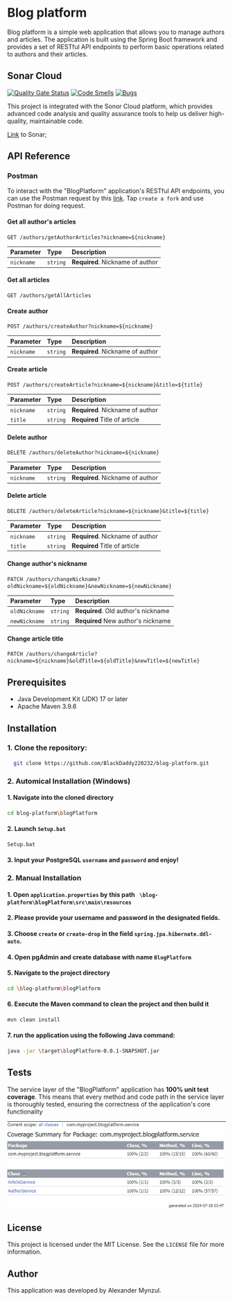 
# Blog platform

Blog platform is a simple web application that allows you to manage authors and articles. The application is built using the Spring Boot framework and provides a set of RESTful API endpoints to perform basic operations related to authors and their articles.

## Sonar Cloud
[![Quality Gate Status](https://sonarcloud.io/api/project_badges/measure?project=BlackDaddy220232_blog-platform&metric=alert_status)](https://sonarcloud.io/summary/new_code?id=BlackDaddy220232_blog-platform) 
[![Code Smells](https://sonarcloud.io/api/project_badges/measure?project=BlackDaddy220232_blog-platform&metric=code_smells)](https://sonarcloud.io/summary/new_code?id=BlackDaddy220232_blog-platform)
[![Bugs](https://sonarcloud.io/api/project_badges/measure?project=BlackDaddy220232_blog-platform&metric=bugs)](https://sonarcloud.io/summary/new_code?id=BlackDaddy220232_blog-platform)

This project is integrated with the Sonor Cloud platform, which provides advanced code analysis and quality assurance tools to help us deliver high-quality, maintainable code.

[Link](https://sonarcloud.io/summary/overall?id=BlackDaddy220232_blog-platform) to Sonar;

## API Reference
### Postman
To interact with the "BlogPlatform" application's RESTful API endpoints, you can use the Postman request by this [link](https://www.postman.com/material-saganist-75818563/workspace/blog-platform/collection/33191456-0c709e2f-bc90-44a4-94b9-b5cb680995df?action=share&creator=33191456). Tap ```create a fork``` and use Postman for doing request.
#### Get all author's articles

```http
GET /authors/getAuthorArticles?nickname=${nickname}
```

| Parameter | Type     | Description                |
| :-------- | :------- | :------------------------- |
| `nickname` | `string` | **Required**. Nickname of author |

#### Get all articles

```http
GET /authors/getAllArticles
```
#### Create author

```http
POST /authors/createAuthor?nickname=${nickname}
```

| Parameter | Type     | Description                |
| :-------- | :------- | :------------------------- |
| `nickname` | `string` | **Required**. Nickname of author |

#### Create article

```http
POST /authors/createArticle?nickname=${nickname}&title=${title}
```

| Parameter | Type     | Description                |
| :-------- | :------- | :------------------------- |
| `nickname` | `string` | **Required**. Nickname of author |
| `title`    |  `string`| **Required** Title of article|

#### Delete author
```http
DELETE /authors/deleteAuthor?nickname=${nickname}
```
| Parameter | Type     | Description                |
| :-------- | :------- | :------------------------- |
| `nickname` | `string` | **Required**. Nickname of author |

#### Delete article
```http
DELETE /authors/deleteArticle?nickname=${nickname}&title=${title}
```

| Parameter | Type     | Description                |
| :-------- | :------- | :------------------------- |
| `nickname` | `string` | **Required**. Nickname of author |
| `title`    |  `string`| **Required** Title of article|

#### Change author's nickname

```http
PATCH /authors/changeNickname?oldNickname=${oldNickname}&newNickname=${newNickname}
```

| Parameter | Type     | Description                |
| :-------- | :------- | :------------------------- |
| `oldNickname` | `string` | **Required**. Old author's nickname |
| `newNickname`    |  `string`| **Required** New author's nickname|

#### Change article title
```http
PATCH /authors/changeArticle?nickname=${nickname}&oldTitle=${oldTitle}&newTitle=${newTitle}
```


## Prerequisites

- Java Development Kit (JDK) 17 or later
- Apache Maven 3.9.6
## Installation

### 1. Clone the repository:
    
```bash
  git clone https://github.com/BlackDaddy220232/blog-platform.git
```

### 2. Automical Installation (Windows)

#### 1. Navigate into the cloned directory
```bash
cd blog-platform\blogPlatform
```
#### 2. Launch ```Setup.bat```
```bash
Setup.bat
```
#### 3. Input your PostgreSQL ``username`` and ``password`` and enjoy!

### 2. Manual Installation

#### 1. Open ```application.properties``` by this path ``` \blog-platform\blogPlatform\src\main\resources```
#### 2. Please provide your username and password in the designated fields.

#### 3. Choose ```create``` or ```create-drop``` in the field ```spring.jpa.hibernate.ddl-auto```.

#### 4. Open pgAdmin and create database with name ```BlogPlatform```

#### 5. Navigate to the project directory
```bash
cd \blog-platform\blogPlatform
```
#### 6. Execute the Maven command to clean the project and then build it
```bash
mvn clean install
```
#### 7. run the application using the following Java command:
```bash
java -jar \target\blogPlatform-0.0.1-SNAPSHOT.jar
```

## Tests

The service layer of the "BlogPlatform" application has **100% unit test coverage**. This means that every method and code path in the service layer is thoroughly tested, ensuring the correctness of the application's core functionality

![Test Coverage](TestCoverage.png)

## License
This project is licensed under the MIT License. See the ```LICENSE``` file for more information.

## Author

This application was developed by Alexander Mynzul.
